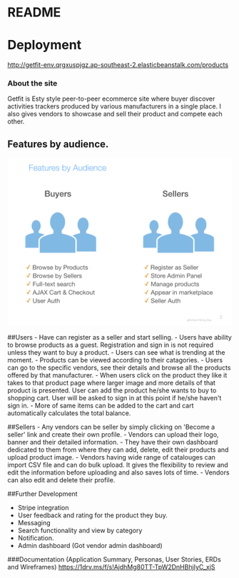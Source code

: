 # README

# Deployment

 http://getfit-env.qrgxuspjgz.ap-southeast-2.elasticbeanstalk.com/products

### About the site

Getfit is Esty style peer-to-peer ecommerce site where buyer discover activities trackers produced by various manufacturers in a single place. I also gives vendors to showcase and sell their product and compete each other. 

## Features by audience.

![Features by audience](public/images/features.png)

##Users
	- Have can register as a seller and start selling.
	- Users have ability to browse products as a guest. Registration and sign in is not required 
	unless they want to buy a product.
	- Users can see what is trending at the moment.
	- Products can be viewed according to their catagories. 
	- Users can go to the specific vendors, see their details and browse all the products offered 
	by that manufacturer. 
	- When users click on the product they like it takes to that product page where larger image 
	and more details of that product is presented. User can add the product he/she wants to buy 
	to shopping cart. User will be asked to sign in at this point if he/she haven't sign in. 
	- More of same items can be added to the cart and cart automatically calculates the total balance.


##Sellers
	- Any vendors can be seller by simply clicking on 'Become a seller' link and create their own profile.
	- Vendors can upload their logo, banner and their detailed information. 
	- They have their own dashboard dedicated to them from where they can add, delete, edit their products 
	 and upload product image.
	- Vendors having wide range of catalouges can import CSV file and can do bulk upload. It gives the 
	flexibility to review and edit the information before uploading and also saves lots of time. 
	- Vendors can also edit and delete their profile.
  

##Further Development
  - Stripe integration
  - User feedback and rating for the product they buy.
  - Messaging
  - Search functionality and view by category
  - Notification.
  - Admin dashboard (Got vendor admin dashboard)
  
###Documentation (Application Summary, Personas, User Stories, ERDs and Wireframes)
	https://1drv.ms/f/s!AjdhMg80TT-TpW2DnHBhjIyC_xjS

